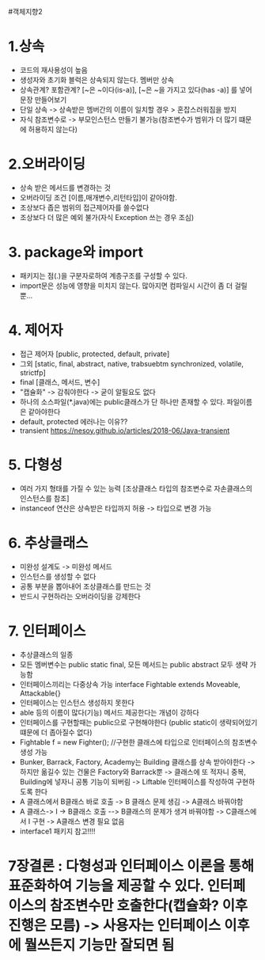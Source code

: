 #객체지향2
# 1.상속
 - 코드의 재사용성이 높음
 - 생성자와 초기화 블럭은 상속되지 않는다. 멤버만 상속
 - 상속관계? 포함관계?    [~은 ~이다(is-a)], [~은 ~을 가지고 있다(has -a)] 를 넣어 문장 만들어보기  
 - 단일 상속 -> 상속받은 멤버간의 이름이 일치할 경우 > 혼잡스러워짐을 방지
 - 자식 참조변수로 -> 부모인스턴스 만들기 불가능(참조변수가 범위가 더 많기 떄문에 허용하지 않는다)

# 2.오버라이딩
 - 상속 받은 메서드를 변경하는 것
 - 오버라이딩 조건 [이름,매개변수,리턴타입]이 같아야함.
 - 조상보다 좁은 범위의 접근제어자를 쓸수없다
 - 조상보다 더 많은 예외 불가(자식 Exception 쓰는 경우 조심) 
  
# 3. package와 import 
  - 패키지는 점(.)을 구분자로하여 계층구조를 구성할 수 있다.
  - import문은 성능에 영향을 미치지 않는다. 많아지면 컴파일시 시간이 좀 더 걸릴뿐...
 
# 4. 제어자
  - 접근 제어자 [public, protected, default, private]
  - 그외 [static, final, abstract, native, trabsuebtm synchronized, volatile, strictfp]
  - final [클래스, 메서드, 변수]
  - "캡슐화" -> 감춰야한다 -> 굳이 알필요도 없다
  - 하나의 소스파일(*.java)에는 public클래스가 단 하나만 존재할 수 있다. 파일이름은 같아야한다
  - default, protected  에러나는 이유??
  - transient https://nesoy.github.io/articles/2018-06/Java-transient

# 5. 다형성
  - 여러 가지 형태를 가질 수 있는 능력 [조상클래스 타입의 참조변수로 자손클래스의 인스턴스를 참조]
  - instanceof 연산은 상속받은 타입까지 허용 -> 타입으로 변경 가능
 
# 6. 추상클래스
  - 미완성 설계도 -> 미완성 메서드
  - 인스턴스를 생성할 수 없다
  - 공통 부분을 뽑아내어 조상클래스를 만드는 것
  - 반드시 구현하라는 오버라이딩을 강제한다
 
# 7. 인터페이스
  - 추상클래스의 일종
  - 모든 멤버변수는 public static final,  모든 메서드는 public abstract 모두 생략 가능함
  - 인터페이스끼리는 다중상속 가능 interface Fightable extends Moveable, Attackable{}
  - 인터페이스는 인스턴스 생성하지 못한다
  - able 등의 이름이 많다(기능) 메서드 제공한다는 개념이 강하다
  - 인터페이스를 구현할때는 public으로 구현해야한다 (public static이 생략되어있기 떄문에 더 좁아질수 없다)
  - Fightable f = new Fighter(); //구현한 클래스에 타입으로 인터페이스의 참조변수 생성 가능
  - Bunker, Barrack, Factory, Academy는 Building  클래스를 상속 받아야한다
   -> 하지만 옮길수 있는 건물은 Factory와  Barrack뿐 -> 클래스에 또 적자니 중복, Building에 넣자니 공통 기능이 되버림 -> Liftable 인터페이스를 작성하여 구현하도록 한다
   - A 클래스에서 B클래스 바로 호출 -> B 클래스 문제 생김 -> A클래스 바꿔야함
   - A 클래스-> I -> B클래스 호출  --> B클래스의 문제가 생겨 바꿔야함 -> C클래스에서 I 구현 -> A클래스 변경 필요 없음
   - interface1 패키지 참고!!!!

# 7장결론 : 다형성과 인터페이스 이론을 통해 표준화하여 기능을 제공할 수 있다. 인터페이스의 참조변수만 호출한다(캡슐화? 이후 진행은 모름) -> 사용자는 인터페이스 이후에 뭘쓰든지 기능만 잘되면 됨